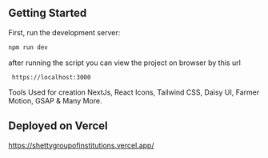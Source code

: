 ## Getting Started

First, run the development server:

```bash
npm run dev
```

after running the script you can view the project on browser by this url

``` https://localhost:3000```

Tools Used for creation
NextJs,
React Icons,
Tailwind CSS,
Daisy UI,
Farmer Motion,
GSAP & Many More.

## Deployed on Vercel
https://shettygroupofinstitutions.vercel.app/